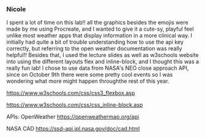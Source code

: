 ### Nicole

I spent a lot of time on this lab!! all the graphics besides the emojis were made by me using Procreate, and I wanted to give it a cute-sy, playful feel unlike most weather apps that display information in a more clinical way. I initially had quite a bit of trouble understanding how to use the api key correctly, but referring to the open weather documentation was really helpful!! Besides that, I used the lecture slides as well as w3schools website into using the different layouts flex and inline-block, and I thought this was a really fun lab! I chose to use data from NASA's NEO close approach API, since on October 9th there were some pretty cool events so I was wondering what more might happen throughthe rest of this year.

https://www.w3schools.com/css/css3_flexbox.asp

https://www.w3schools.com/css/css_inline-block.asp

APIs:
OpenWeather
https://openweathermap.org/api

NASA CAD
https://ssd-api.jpl.nasa.gov/doc/cad.html
